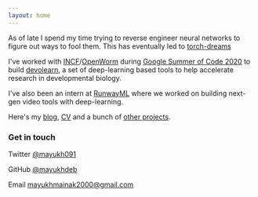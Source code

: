```yaml
---
layout: home
---
```


As of late I spend my time trying to reverse engineer neural networks to figure out ways to fool them. This has eventually led to [torch-dreams](https://github.com/Mayukhdeb/torch-dreams)

I've worked with  [INCF](https://incf.org/)/[OpenWorm](http://openworm.org/) during [Google Summer of Code 2020](https://summerofcode.withgoogle.com/archive/2020/projects/5694589333143552/) to build [devolearn](https://github.com/DevoLearn/devolearn), a set of deep-learning based tools to help accelerate research in developmental biology.

I've also been an intern at [RunwayML](https://runwayml.com/) where we worked on building next-gen video tools with deep-learning. 

Here's my [blog](https://mayukhdeb.github.io/blog/), [CV](https://mayukhdeb.github.io/cv.pdf) and a bunch of [other projects](/projects).

### Get in touch
Twitter [@mayukh091](https://twitter.com/mayukh091)

GitHub [@mayukhdeb](https://github.com/mayukhdeb)

Email [mayukhmainak2000@gmail.com](mailto:mayukhmainak2000@gmail.com)

